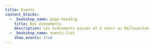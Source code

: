 ```yaml
---
title: Events
content_blocks:
  - _bookshop_name: page-heading
    title: Nos évènements
    description: Les événements passés et à venir au Mallouestan
  - _bookshop_name: events-list
    show_events: true
---
```

